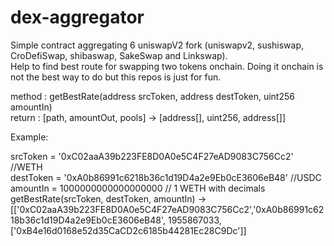 # dex-aggregator
Simple contract aggregating 6 uniswapV2 fork (uniswapv2, sushiswap, CroDefiSwap, shibaswap, SakeSwap and Linkswap). </br>
Help to find best route for swapping two tokens onchain. Doing it onchain is not the best way to do but this repos is just for fun.</br>

method : getBestRate(address srcToken, address destToken, uint256 amountIn)</br>
return : [path, amountOut, pools] -> [address[], uint256, address[]]</br>

Example:</br>

srcToken = '0xC02aaA39b223FE8D0A0e5C4F27eAD9083C756Cc2' //WETH</br>
destToken = '0xA0b86991c6218b36c1d19D4a2e9Eb0cE3606eB48' //USDC</br>
amountIn = 1000000000000000000 // 1 WETH with decimals</br>
getBestRate(srcToken, destToken, amountIn) -> [['0xC02aaA39b223FE8D0A0e5C4F27eAD9083C756Cc2','0xA0b86991c6218b36c1d19D4a2e9Eb0cE3606eB48', 1955867033, ['0xB4e16d0168e52d35CaCD2c6185b44281Ec28C9Dc']]

